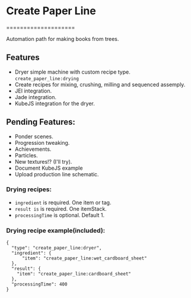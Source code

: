 # Create Paper Line
====================

Automation path for making books from trees.

Features
---------
- Dryer simple machine with custom recipe type. `create_paper_line:drying`
- Create recipes for mixing, crushing, milling and sequenced assemply.
- JEI integration.
- Jade integration.
- KubeJS integration for the dryer.

Pending Features:
----------------
- Ponder scenes.
- Progression tweaking.
- Achievements.
- Particles.
- New textures!? (I'll try).
- Document KubeJS example
- Upload production line schematic.

### Drying recipes:
- `ingredient` is required. One item or tag.
- `result is` is required. One itemStack.
- `processingTime` is optional. Default 1.

### Drying recipe example(included):
```
{
  "type": "create_paper_line:dryer",
  "ingredient": {
      "item": "create_paper_line:wet_cardboard_sheet"
  },
  "result": {
    "item": "create_paper_line:cardboard_sheet"
  },
  "processingTime": 400
}
```
